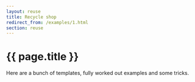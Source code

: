 ```yaml
---
layout: reuse
title: Recycle shop
redirect_from: /examples/1.html
section: reuse
---
```


# {{ page.title }}

Here are a bunch of templates, fully worked out examples and some tricks.
